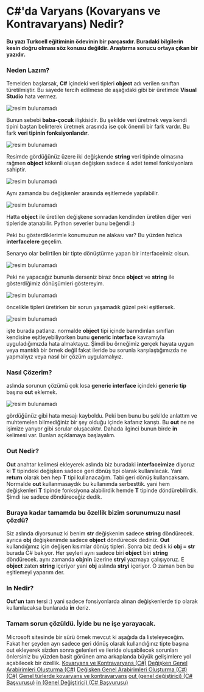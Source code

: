 # C#'da Varyans (Kovaryans ve Kontravaryans) Nedir?

#### Bu yazı Turkcell eğitiminin ödevinin bir parçasıdır. Buradaki bilgilerin kesin doğru olması söz konusu değildir. Araştırma sonucu ortaya çıkan bir yazıdır.

### Neden Lazım?

Temelden başlarsak, **C#** içindeki veri tipleri **object** adı verilen sınıftan türetilmiştir. Bu sayede tercih edilmese de aşağıdaki gibi bir üretimde **Visual Studio** hata vermez.

![resim bulunamadı](Varyans%20(Kovaryans%20ve%20Kontravaryans)%20Kavramı/img/1.png)

Bunun sebebi **baba-çocuk** ilişkisidir. Bu şekilde veri üretmek veya kendi tipini baştan belirterek üretmek arasında ise çok önemli bir fark vardır. Bu fark **veri tipinin fonksiyonlarıdır**. 

![resim bulunamadı](Varyans%20(Kovaryans%20ve%20Kontravaryans)%20Kavramı/img/2.png)

Resimde gördüğünüz üzere iki değişkende **string** veri tipinde olmasına rağmen **object** kökenli oluşan değişken sadece 4 adet temel fonksiyonlara sahiptir. 

![resim bulunamadı](Varyans%20(Kovaryans%20ve%20Kontravaryans)%20Kavramı/img/3.png)

Aynı zamanda bu değişkenler arasında eşitlemede yapılabilir.

![resim bulunamadı](Varyans%20(Kovaryans%20ve%20Kontravaryans)%20Kavramı/img/4.png)

Hatta **object** ile üretilen değişkene sonradan kendinden üretilen diğer veri tipleride atanabilir. Python severler bunu beğendi :)

Peki bu gösterdiklerimle konumuzun ne alakası var? Bu yüzden hızlıca **interfacelere** geçelim.

Senaryo olar belirtilen bir tipte dönüştürme yapan bir interfaceimiz olsun. 

![resim bulunamadı](Varyans%20(Kovaryans%20ve%20Kontravaryans)%20Kavramı/img/5.png)

Peki ne yapacağız bununla derseniz biraz önce **object** ve **string** ile gösterdiğimiz dönüşümleri göstereyim. 

![resim bulunamadı](Varyans%20(Kovaryans%20ve%20Kontravaryans)%20Kavramı/img/6.png)

öncelikle tipleri üretirken bir sorun yaşamadık güzel peki eşitlersek. 

![resim bulunamadı](Varyans%20(Kovaryans%20ve%20Kontravaryans)%20Kavramı/img/7.png)

işte burada patlarız. normalde **object** tipi içinde barındırılan sınıfları kendisine eşitleyebiliyorken bunu **generic interface** kavramıyla uyguladığımızda hata almaktayız. Şimdi bu örneğimiz gerçek hayata uygun veya mantıklı bir örnek değil fakat ileride bu sorunla karşılaştığımızda ne yapmalıyız veya nasıl bir çözüm uygulamalıyız. 

### Nasıl Çözerim?

aslında sorunun çözümü çok kısa **generic interface** içindeki **generic tip** başına **out** eklemek.

![resim bulunamadı](Varyans%20(Kovaryans%20ve%20Kontravaryans)%20Kavramı/img/8.png)

gördüğünüz gibi hata mesajı kayboldu. Peki ben bunu bu şekilde anlattım ve muhtemelen bilmediğiniz bir şey olduğu içinde kafanız karıştı. Bu **out** ne ne işimize yarıyor gibi sorular oluşacaktır. Dahada ilginci bunun birde **in** kelimesi var. Bunları açıklamaya başlayalım.

### Out Nedir?

**Out** anahtar kelimesi ekleyerek aslında biz buradaki **interfaceimize** diyoruz ki **T** tipindeki değişken sadece geri dönüş tipi olarak kullanılacak. Yani **return** olarak ben hep **T** tipi kullanacağım. Tabi geri dönüş kullancaksam. Normalde **out** kullanmasaydık bu kullanımda serbesttik. yani hem değişkenleri **T** tipinde fonksiyona alabilirdik hemde **T** tipinde döndürebilirdik. Şimdi ise sadece döndüreceğiz dedik. 

### Buraya kadar tamamda bu özellik bizim sorunumuzu nasıl çözdü? 

Siz aslında diyorsunuz ki benim **str** değişkenim sadece **string** döndürecek. ayrıca **obj** değişkenimde sadece **object** döndürecek dediniz. **Out** kullandığımız için değişen kısımlar dönüş tipleri. Sonra biz dedik ki **obj = str** burada C# bakıyor. Her şeyleri aynı sadece biri **object** biri **string** döndürecek. aynı zamanda **objnin** üzerine **stryi** yazmaya çalışıyoruz. E **object** zaten **string** içeriyor yani **obj** aslında **stryi** içeriyor. O zaman ben bu eşitlemeyi yaparım der.

### In Nedir?
**Out'un** tam tersi :) yani sadece fonsiyonlarda alınan değişkenlerde tip olarak kullanılacaksa bunlarada **in** deriz.

### Tamam sorun çözüldü. İyide bu ne işe yarayacak.
Microsoft sitesinde bir sürü örnek mevcut ki aşağıda da listeleyeceğim. Fakat her şeyden ayrı sadece geri dönüş olarak kullandığınız tipte başına out ekleyerek sizden sonra gelenleri ve ileride oluşabilecek sorunları önlersiniz bu yüzden basit görünen ama arkaplanda büyük gelişimlere yol açabilecek bir özellik.
[Kovaryans ve Kontravaryans (C#)](https://learn.microsoft.com/tr-tr/dotnet/csharp/programming-guide/concepts/covariance-contravariance/ "Kovaryans ve Kontravaryans (C#)")
[Değişken Genel Arabirimleri Oluşturma (C#)](https://learn.microsoft.com/tr-tr/dotnet/csharp/programming-guide/concepts/covariance-contravariance/creating-variant-generic-interfaces "Değişken Genel Arabirimleri Oluşturma (C#)")
[Değişken Genel Arabirimleri Oluşturma (C#) (C#)](https://learn.microsoft.com/tr-tr/dotnet/csharp/programming-guide/concepts/covariance-contravariance/creating-variant-generic-interfaces?source=recommendations "Değişken Genel Arabirimleri Oluşturma (C#)")
[Genel türlerde kovaryans ve kontravaryans](https://learn.microsoft.com/tr-tr/dotnet/standard/generics/covariance-and-contravariance?source=recommendations "Genel türlerde kovaryans ve kontravaryans")
[out (genel değiştirici) (C# Başvurusu)](https://learn.microsoft.com/tr-tr/dotnet/csharp/language-reference/keywords/out-generic-modifier?source=recommendations "out (genel değiştirici) (C# Başvurusu)")
[in (Genel Değiştirici) (C# Başvurusu)](https://learn.microsoft.com/tr-tr/dotnet/csharp/language-reference/keywords/in-generic-modifier?source=recommendations "in (Genel Değiştirici) (C# Başvurusu)")

